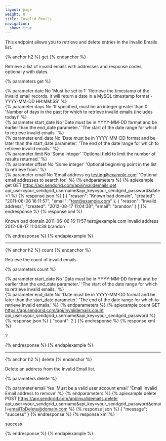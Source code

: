 ```yaml
---
layout: page
weight: 0
title: Invalid Emails
navigation:
  show: true
---
```


This endpoint allows you to retrieve and delete entries in the Invalid Emails list.

{% anchor h2 %}
get 
{% endanchor %}

Retrieve a list of invalid emails with addresses and response codes, optionally with dates.

{% parameters get %} 
  
  {% parameter date No 'Must be set to 1' 'Retrieve the timestamp of the invalid email records. It will return a date in a MySQL timestamp format - YYYY-MM-DD HH:MM:SS' %}  
  {% parameter days No 'If specified, must be an integer greater than 0' 'Number of days in the past for which to retrieve invalid emails (includes today)' %}  
  {% parameter start_date No 'Date must be in YYYY-MM-DD format and be earlier than the end_date parameter.' 'The start of the date range for which to retrieve invalid emails.' %}  
  {% parameter end_date No 'Date must be in YYYY-MM-DD format and be later than the start_date parameter.' 'The end of the date range for which to retrieve invalid emails.' %}  
  {% parameter limit No 'Some integer' 'Optional field to limit the number of results returned.' %}  
  {% parameter offset No 'Some integer' 'Optional beginning point in the list to retrieve from.' %}  
  {% parameter email No 'Email address eg testing@example.com' 'Optional email addresses to search for.' %}
{% endparameters %} 
{% apiexample get GET https://api.sendgrid.com/api/invalidemails.get api_user=your_sendgrid_username&api_key=your_sendgrid_password&date=1 %}
  {% response json %}
[
  {
    "reason": "Known bad domain",
    "created": "2011-06-06 16:11:57",
    "email": "test@example.com"
  },
  {
    "reason": "Invalid address",
    "created": "2012-08-17 11:04:38",
    "email": "brandon"
  }
]
  {% endresponse %}
  {% response xml %}
<?xml version="1.0" encoding="ISO-8859-1"?>

<invalidemails>
   <invalidemail>
      <reason>Known bad domain</reason>
      <created>2011-06-06 16:11:57</created>
      <email>test@example.com</email>
   </invalidemail>
   <invalidemail>
      <reason>Invalid address</reason>
      <created>2012-08-17 11:04:38</created>
      <email>brandon</email>
   </invalidemail>
</invalidemails>

  {% endresponse %}
{% endapiexample %}

* * * * *

{% anchor h2 %}
count 
{% endanchor %}

Retrieve the count of invalid emails.

{% parameters count %} 
  
  {% parameter start_date No 'Date must be in YYYY-MM-DD format and be earlier than the end_date parameter.' 'The start of the date range for which to retrieve invalid emails.' %}  
  {% parameter end_date No 'Date must be in YYYY-MM-DD format and be later than the start_date parameter.' 'The end of the date range for which to retrieve invalid emails.' %}
{% endparameters %} 
{% apiexample count GET https://api.sendgrid.com/api/invalidemails.count api_user=your_sendgrid_username&api_key=your_sendgrid_password %}
  {% response json %}
{
  "count": 2
}
  {% endresponse %}
  {% response xml %}
<?xml version="1.0" encoding="ISO-8859-1"?>

<result>
   <count>2</count>
   <result> </result>
</result>

  {% endresponse %}
{% endapiexample %}

* * * * *

{% anchor h2 %}
delete 
{% endanchor %}

Delete an address from the Invalid Email list.

{% parameters delete %} 
  
  {% parameter email Yes 'Must be a valid user account email' 'Email Invalid Email address to remove' %}
{% endparameters %} 
{% apiexample delete POST https://api.sendgrid.com/api/invalidemails.delete api_user=your_sendgrid_username&api_key=your_sendgrid_password&email=emailToDelete@domain.com %}
  {% response json %}
{
  "message": "success"
}
  {% endresponse %}
  {% response xml %}
<?xml version="1.0" encoding="ISO-8859-1"?>

<result>
   success
   <result> </result>
</result>

  {% endresponse %}
{% endapiexample %}
